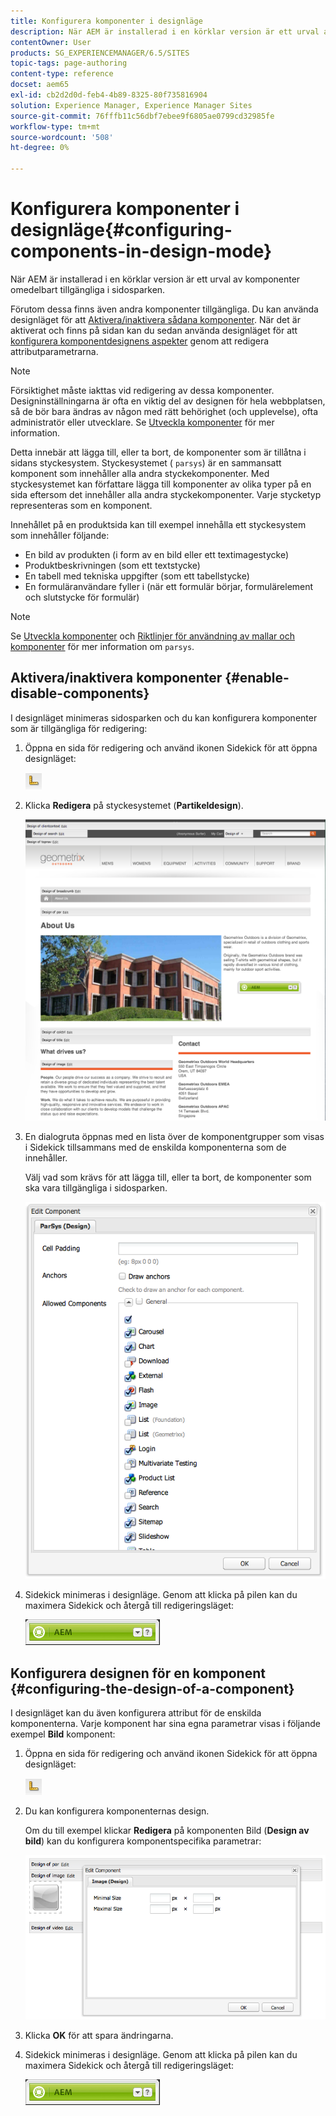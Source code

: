 ```yaml
---
title: Konfigurera komponenter i designläge
description: När AEM är installerad i en körklar version är ett urval av komponenter omedelbart tillgängliga i sidosparken. Förutom dessa finns även andra komponenter tillgängliga. Du kan använda designläget för att aktivera/inaktivera sådana komponenter.
contentOwner: User
products: SG_EXPERIENCEMANAGER/6.5/SITES
topic-tags: page-authoring
content-type: reference
docset: aem65
exl-id: cb2d2d0d-feb4-4b89-8325-80f735816904
solution: Experience Manager, Experience Manager Sites
source-git-commit: 76fffb11c56dbf7ebee9f6805ae0799cd32985fe
workflow-type: tm+mt
source-wordcount: '508'
ht-degree: 0%

---
```


# Konfigurera komponenter i designläge{#configuring-components-in-design-mode}

När AEM är installerad i en körklar version är ett urval av komponenter omedelbart tillgängliga i sidosparken.

Förutom dessa finns även andra komponenter tillgängliga. Du kan använda designläget för att [Aktivera/inaktivera sådana komponenter](#enabledisablecomponentsusingdesignmode). När det är aktiverat och finns på sidan kan du sedan använda designläget för att [konfigurera komponentdesignens aspekter](#configuringcomponentsusingdesignmode) genom att redigera attributparametrarna.

>[!NOTE]
>
>Försiktighet måste iakttas vid redigering av dessa komponenter. Designinställningarna är ofta en viktig del av designen för hela webbplatsen, så de bör bara ändras av någon med rätt behörighet (och upplevelse), ofta administratör eller utvecklare. Se [Utveckla komponenter](/help/sites-developing/components.md) för mer information.

Detta innebär att lägga till, eller ta bort, de komponenter som är tillåtna i sidans styckesystem. Styckesystemet ( `parsys`) är en sammansatt komponent som innehåller alla andra styckekomponenter. Med styckesystemet kan författare lägga till komponenter av olika typer på en sida eftersom det innehåller alla andra styckekomponenter. Varje stycketyp representeras som en komponent.

Innehållet på en produktsida kan till exempel innehålla ett styckesystem som innehåller följande:

* En bild av produkten (i form av en bild eller ett textimagestycke)
* Produktbeskrivningen (som ett textstycke)
* En tabell med tekniska uppgifter (som ett tabellstycke)
* En formuläranvändare fyller i (när ett formulär börjar, formulärelement och slutstycke för formulär)

>[!NOTE]
>
>Se [Utveckla komponenter](/help/sites-developing/components.md#paragraphsystem) och [Riktlinjer för användning av mallar och komponenter](/help/sites-developing/dev-guidelines-bestpractices.md#guidelines-for-using-templates-and-components) för mer information om `parsys`.

## Aktivera/inaktivera komponenter {#enable-disable-components}

I designläget minimeras sidosparken och du kan konfigurera komponenter som är tillgängliga för redigering:

1. Öppna en sida för redigering och använd ikonen Sidekick för att öppna designläget:

   ![Designläge](do-not-localize/chlimage_1.png)

1. Klicka **Redigera** på styckesystemet (**Partikeldesign**).

   ![screen_shot_2012-02-08at102726am](assets/screen_shot_2012-02-08at102726am.png)

1. En dialogruta öppnas med en lista över de komponentgrupper som visas i Sidekick tillsammans med de enskilda komponenterna som de innehåller.

   Välj vad som krävs för att lägga till, eller ta bort, de komponenter som ska vara tillgängliga i sidosparken.

   ![screen_shot_2012-02-08at103407am](assets/screen_shot_2012-02-08at103407am.png)

1. Sidekick minimeras i designläge. Genom att klicka på pilen kan du maximera Sidekick och återgå till redigeringsläget:

   ![Sidekick minimerad](do-not-localize/sidekick-collapsed.png)

## Konfigurera designen för en komponent {#configuring-the-design-of-a-component}

I designläget kan du även konfigurera attribut för de enskilda komponenterna. Varje komponent har sina egna parametrar visas i följande exempel **Bild** komponent:

1. Öppna en sida för redigering och använd ikonen Sidekick för att öppna designläget:

   ![Designläge - Sidekick](do-not-localize/chlimage_1-1.png)

1. Du kan konfigurera komponenternas design.

   Om du till exempel klickar **Redigera** på komponenten Bild (**Design av bild**) kan du konfigurera komponentspecifika parametrar:

   ![chlimage_1-5](assets/chlimage_1-5.png)

1. Klicka **OK** för att spara ändringarna.

1. Sidekick minimeras i designläge. Genom att klicka på pilen kan du maximera Sidekick och återgå till redigeringsläget:

   ![Sidekick minimerad](do-not-localize/sidekick-collapsed-1.png)
